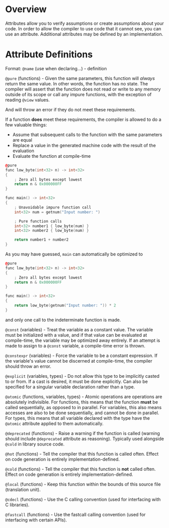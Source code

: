 # Overview
Attributes allow you to verify assumptions or create assumptions about your code.
In order to allow the compiler to use code that it cannot see, you can use an attribute.
Additional attributes may be defined by an implementation.

# Attribute Definitions
Format: `@name` (use when declaring...) - definition

`@pure` (functions) - Given the same parameters, this function will *always* return the same value. In other words, the function has no state.
The compiler will assert that the function does not read or write to any memory outside of its scope or call any impure functions, with the exception of reading `@view` values.

And will throw an error if they do not meet these requirements.

If a function **does** meet these requirements, the compiler is allowed to do a few valuable things:
- Assume that subsequent calls to the function with the same parameters are equal
- Replace a value in the generated machine code with the result of the evaluation
- Evaluate the function at compile-time

```cpp
@pure
func low_byte(int<32> n) -> int<32>
{
    ; Zero all bytes except lowest
    return n & 0x000000FF
}

func main() -> int<32>
{
    ; Unavoidable impure function call
    int<32> num = getnum("Input number: ")

    ; Pure function calls
    int<32> number1 { low_byte(num) }
    int<32> number2 { low_byte(num) }

    return number1 + number2
}
```
As you may have guessed, `main` can automatically be optimized to
```cpp
@pure
func low_byte(int<32> n) -> int<32>
{
    ; Zero all bytes except lowest
    return n & 0x000000FF
}

func main() -> int<32>
{
    return low_byte(getnum("Input number: ")) * 2
}
```
and only one call to the indeterminate function is made.

`@const` (variables) - Treat the variable as a constant value. The variable must be initialized with a value, and if that value can be evaluated at compile-time, the variable may be optimized away entirely.
If an attempt is made to assign to a `@const` variable, a compile-time error is thrown.

`@constexpr` (variables) - Force the variable to be a constant expression. If the variable's value cannot be discerned at compile-time, the compiler should throw an error.

`@explicit` (variables, types) - Do not allow this type to be implicitly casted to or from. If a cast is desired, it must be done explicitly.
Can also be specified for a singular variable declaration rather than a type.

`@atomic` (functions, variables, types) - Atomic operations are operations are absolutely indivisible. For functions, this means that the function **must** be called sequentially, as opposed to in parallel.
For variables, this also means accesses are also to be done sequentially, and cannot be done in parallel.
For types, this means that all variable declared with the type have the `@atomic` attribute applied to them automatically.

`@deprecated` (functions) - Raise a warning if the function is called (warning should include `@deprecated` attribute as reasoning). Typically used alongside `@cold` in library source code.

`@hot` (functions) - Tell the compiler that this function is called often. Effect on code generation is entirely implementation-defined.

`@cold` (functions) - Tell the compiler that this function is **not** called often. Effect on code generation is entirely implementation-defined.

`@local` (functions) - Keep this function within the bounds of this source file (translation unit).

`@cdecl` (functions) - Use the C calling convention (used for interfacing with C libraries).

`@fastcall` (functions) - Use the fastcall calling convention (used for interfacing with certain APIs).

